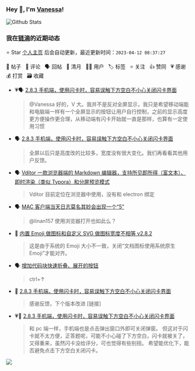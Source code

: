 ### Hey 👋, I'm [Vanessa](http://vanessa.b3log.org/)!

![Github Stats](https://github-readme-stats.vercel.app/api?username=Vanessa219&show_icons=true)

<!--events start -->

### 我在[链滴](https://ld246.com)的近期动态

⭐️ Star [个人主页](https://github.com/Vanessa219/Vanessa219) 后会自动更新，最近更新时间：`2023-04-12 08:37:27`

📝 帖子 &nbsp; 💬 评论 &nbsp; 🗣 回帖 &nbsp; 🌙 清月 &nbsp; 👨‍💻 用户 &nbsp; 🏷️ 标签 &nbsp; ⭐️ 关注 &nbsp; 👍 赞同 &nbsp; 💗 感谢 &nbsp; 💰 打赏 &nbsp; 🗃 收藏

* 💗🗣 [2.8.3 手机端，使用闪卡时，容易误触下方空白不小心关闭闪卡界面](https://ld246.com/article/1680945968088/comment/1681192384182#comments)

  > @Vanessa 好的，V 大。我并不是反对全屏显示，我只是希望移动端能和电脑端一样有一个全屏显示的按钮让用户自行控制，之前的显示高度更方便操作更合理，从移动端有闪卡开始就一直是那样，也算有一定使用习惯
* 🗣 [2.8.3 手机端，使用闪卡时，容易误触下方空白不小心关闭闪卡界面](https://ld246.com/article/1680945968088/comment/1681192384182#comments)

  > 全屏以后只是高度改的比较多，宽度没有很大变化。我们再看看其他用户反馈。
* 🗣 [Vditor 一款浏览器端的 Markdown 编辑器，支持所见即所得（富文本）、即时渲染（类似 Typora）和分屏预览模式](https://ld246.com/article/1549638745630/comment/1681182906861#comments)

  > Vditor 目前定位在浏览器中使用，没有和 electron 绑定
* 🗣 [MAC 客户端当天日志莫名其妙会出现一个“5”](https://ld246.com/article/1679618995926/comment/1679637815208#comments)

  > @linan157 使用浏览器打开也如此么？
* 💬 [内置 Emoji 做图标和自定义 SVG 做图标宽度不相等 v2.8.2](https://ld246.com/article/1680525879267/comment/1680961520353#comments)

  > 这是由于系统的 Emoji 大小不一致，关闭“文档图标使用系统原生 Emoji”才能对齐。
* 🗣 [增加代码块快速折叠、展开的按钮](https://ld246.com/article/1680944339170/comment/1680949351018#comments)

  > ctrl+↑
* 💬 [2.8.3 手机端，使用闪卡时，容易误触下方空白不小心关闭闪卡界面](https://ld246.com/article/1680945968088/comment/1680960882892#comments)

  > 感谢反馈，下个版本改进 [链接]
* 💗📝 [2.8.3 手机端，使用闪卡时，容易误触下方空白不小心关闭闪卡界面](https://ld246.com/article/1680945968088)

  > 和 pc 端一样，手机端也是点击弹出窗口外即可关闭弹窗。 但这对于闪卡就不太方便，正答题呢，可能不小心碰了下方空白，闪卡就被关了，又得重来，虽然闪卡没给评分，可也觉得有些别扭。 希望能优化下，能否避免点击下方空白关闭闪卡。


<!--events end -->

<a title="Hits" target="_blank" href="https://github.com/Vanessa219/Vanessa219"><img src="https://hits.b3log.org/Vanessa219/Vanessa219.svg"></a>
